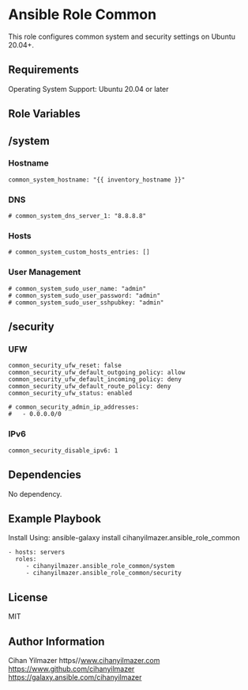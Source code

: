 Ansible Role Common
=========

This role configures common system and security settings on Ubuntu 20.04+.

Requirements
------------

Operating System Support: Ubuntu 20.04 or later

Role Variables
--------------

## /system
### Hostname
```
common_system_hostname: "{{ inventory_hostname }}"
```

### DNS
```
# common_system_dns_server_1: "8.8.8.8"
```
### Hosts
```
# common_system_custom_hosts_entries: []
```
### User Management
```
# common_system_sudo_user_name: "admin"
# common_system_sudo_user_password: "admin"
# common_system_sudo_user_sshpubkey: "admin"
```

## /security
### UFW
```
common_security_ufw_reset: false
common_security_ufw_default_outgoing_policy: allow
common_security_ufw_default_incoming_policy: deny
common_security_ufw_default_route_policy: deny
common_security_ufw_status: enabled

# common_security_admin_ip_addresses:
#   - 0.0.0.0/0
```
### IPv6
```
common_security_disable_ipv6: 1
```

Dependencies
------------

No dependency.

Example Playbook
----------------

Install Using: ansible-galaxy install cihanyilmazer.ansible_role_common

    - hosts: servers
      roles:
         - cihanyilmazer.ansible_role_common/system
         - cihanyilmazer.ansible_role_common/security

License
-------

MIT

Author Information
------------------

Cihan Yilmazer
https//www.cihanyilmazer.com
https://www.github.com/cihanyilmazer
https://galaxy.ansible.com/cihanyilmazer